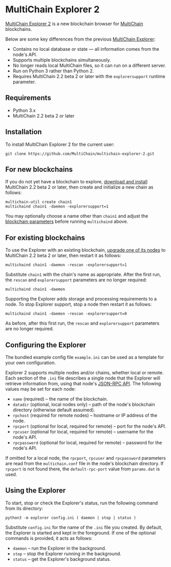 MultiChain Explorer 2
=====================

[MultiChain Explorer 2](https://github.com/MultiChain/multichain-explorer-2) is a new blockchain browser for [MultiChain](http://www.multichain.com/) blockchains.

Below are some key differences from the previous [MultiChain Explorer](https://github.com/MultiChain/multichain-explorer):

* Contains no local database or state — all information comes from the node's API.
* Supports multiple blockchains simultaneously.
* No longer reads local MultiChain files, so it can run on a different server.
* Run on Python 3 rather than Python 2.
* Requires MultiChain 2.2 beta 2 or later with the `explorersupport` runtime parameter.

Requirements
------------

* Python 3.x
* MultiChain 2.2 beta 2 or later

Installation
------------

To install MultiChain Explorer 2 for the current user:

    git clone https://github.com/MultiChain/multichain-explorer-2.git

For new blockchains
-------------------

If you do not yet have a blockchain to explore, [download and install](http://www.multichain.com/download-install/) MultiChain 2.2 beta 2 or later, then create and initialize a new chain as follows:

    multichain-util create chain1
    multichaind chain1 -daemon -explorersupport=1
    
You may optionally choose a name other than `chain1` and adjust the [blockchain parameters](https://www.multichain.com/developers/blockchain-parameters/) before running `multichaind` above.
    
For existing blockchains
------------------------

To use the Explorer with an existing blockchain, [upgrade one of its nodes](https://www.multichain.com/developers/upgrading-nodes-chains/) to MultiChain 2.2 beta 2 or later, then restart it as follows:

    multichaind chain1 -daemon -rescan -explorersupport=1
    
Substitute `chain1` with the chain's name as appropriate. After the first run, the `rescan` and `explorersupport` parameters are no longer required:

    multichaind chain1 -daemon
    
Supporting the Explorer adds storage and processing requirements to a node. To stop Explorer support, stop a node then restart it as follows:

    multichaind chain1 -daemon -rescan -explorersupport=0

As before, after this first run, the `rescan` and `explorersupport` parameters are no longer required.
    
Configuring the Explorer
------------------------

The bundled example config file `example.ini` can be used as a template for your own configuration.

Explorer 2 supports multiple nodes and/or chains, whether local or remote. Each section of the `.ini` file describes a single node that the Explorer will retrieve information from, using that node's [JSON-RPC API](https://www.multichain.com/developers/json-rpc-api/). The following values may be set for each node:

* `name` (required) – the name of the blockchain.
* `datadir` (optional, local nodes only) – path of the node's blockchain directory (otherwise default assumed).
* `rpchost` (required for remote nodes) – hostname or IP address of the node.
* `rpcport` (optional for local, required for remote) – port for the node's API.
* `rpcuser` (optional for local, required for remote) – username for the node's API.
* `rpcpassword` (optional for local, required for remote) – password for the node's API.

If omitted for a local node, the `rpcport`, `rpcuser` and `rpcpassword` parameters are read from the `multichain.conf` file in the node's blockchain directory. If `rpcport` is not found there, the `default-rpc-port` value from `params.dat` is used.

Using the Explorer
------------------

To start, stop or check the Explorer's status, run the following command from its directory:

    python3 -m explorer config.ini ( daemon | stop | status )
    
Substitute `config.ini` for the name of the `.ini` file you created. By default, the Explorer is started and kept in the foreground. If one of the optional commands is provided, it acts as follows:

* `daemon` – run the Explorer in the background.
* `stop` – stop the Explorer running in the background.
* `status` – get the Explorer's background status.
